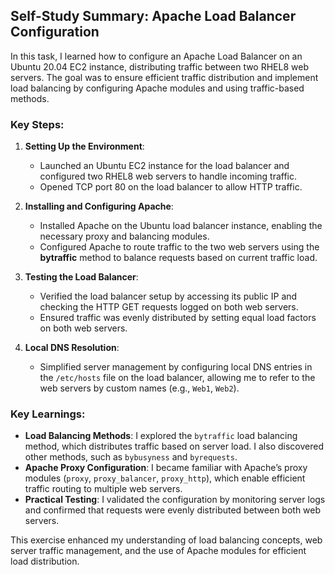 ## Self-Study Summary: Apache Load Balancer Configuration

In this task, I learned how to configure an Apache Load Balancer on an Ubuntu 20.04 EC2 instance, distributing traffic between two RHEL8 web servers. The goal was to ensure efficient traffic distribution and implement load balancing by configuring Apache modules and using traffic-based methods.

### Key Steps:
1. **Setting Up the Environment**: 
   - Launched an Ubuntu EC2 instance for the load balancer and configured two RHEL8 web servers to handle incoming traffic.
   - Opened TCP port 80 on the load balancer to allow HTTP traffic.

2. **Installing and Configuring Apache**:
   - Installed Apache on the Ubuntu load balancer instance, enabling the necessary proxy and balancing modules.
   - Configured Apache to route traffic to the two web servers using the **bytraffic** method to balance requests based on current traffic load.

3. **Testing the Load Balancer**:
   - Verified the load balancer setup by accessing its public IP and checking the HTTP GET requests logged on both web servers.
   - Ensured traffic was evenly distributed by setting equal load factors on both web servers.

4. **Local DNS Resolution**:
   - Simplified server management by configuring local DNS entries in the `/etc/hosts` file on the load balancer, allowing me to refer to the web servers by custom names (e.g., `Web1`, `Web2`).

### Key Learnings:
- **Load Balancing Methods**: I explored the `bytraffic` load balancing method, which distributes traffic based on server load. I also discovered other methods, such as `bybusyness` and `byrequests`.
- **Apache Proxy Configuration**: I became familiar with Apache’s proxy modules (`proxy`, `proxy_balancer`, `proxy_http`), which enable efficient traffic routing to multiple web servers.
- **Practical Testing**: I validated the configuration by monitoring server logs and confirmed that requests were evenly distributed between both web servers.

This exercise enhanced my understanding of load balancing concepts, web server traffic management, and the use of Apache modules for efficient load distribution.
